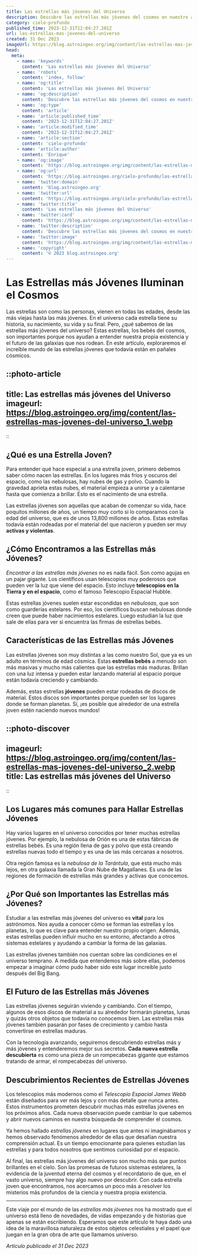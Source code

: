```yaml
---
title: Las estrellas más jóvenes del Universo
description: Descubre las estrellas más jóvenes del cosmos en nuestro artículo y entiende su importancia para la astronomía y la evolución del Universo.
category: cielo-profundo
published_time: 2023-12-31T12:04:27.201Z
url: las-estrellas-mas-jovenes-del-universo
created: 31 Dec 2023
imageUrl: https://blog.astroingeo.org/img/content/las-estrellas-mas-jovenes-del-universo_1.webp
head:
  meta:
    - name: 'keywords'
      content: 'Las estrellas más jóvenes del Universo'
    - name: 'robots'
      content: 'index, follow'
    - name: 'og:title'
      content: 'Las estrellas más jóvenes del Universo'
    - name: 'og:description'
      content: 'Descubre las estrellas más jóvenes del cosmos en nuestro artículo y entiende su importancia para la astronomía y la evolución del Universo.'
    - name: 'og:type'
      content: 'article'
    - name: 'article:published_time'
      content: '2023-12-31T12:04:27.201Z'
    - name: 'article:modified_time'
      content: '2023-12-31T12:04:27.201Z'
    - name: 'article:section'
      content: 'cielo-profundo'
    - name: 'article:author'
      content: 'Enrique'
    - name: 'og:image'
      content: 'https://blog.astroingeo.org/img/content/las-estrellas-mas-jovenes-del-universo_1.webp'
    - name: 'og:url'
      content: 'https://blog.astroingeo.org/cielo-profundo/las-estrellas-mas-jovenes-del-universo'
    - name: 'twitter:domain'
      content: 'blog.astroingeo.org'
    - name: 'twitter:url'
      content: 'https://blog.astroingeo.org/cielo-profundo/las-estrellas-mas-jovenes-del-universo'
    - name: 'twitter:title'
      content: 'Las estrellas más jóvenes del Universo'
    - name: 'twitter:card'
      content: 'https://blog.astroingeo.org/img/content/las-estrellas-mas-jovenes-del-universo_1.webp'
    - name: 'twitter:description'
      content: 'Descubre las estrellas más jóvenes del cosmos en nuestro artículo y entiende su importancia para la astronomía y la evolución del Universo.'
    - name: 'twitter:image'
      content: 'https://blog.astroingeo.org/img/content/las-estrellas-mas-jovenes-del-universo_1.webp'
    - name: 'copyright'
      content: '© 2023 blog.astroingeo.org'
---
```

# Las Estrellas más Jóvenes Iluminan el Cosmos

Las estrellas son como las personas, vienen en todas las edades, desde las más viejas hasta las más jóvenes. En el universo cada estrella tiene su historia, su nacimiento, su vida y su final. Pero, ¿qué sabemos de las estrellas más jóvenes del universo? Estas estrellas, los bebés del cosmos, son importantes porque nos ayudan a entender nuestra propia existencia y el futuro de las galaxias que nos rodean. En este artículo, exploraremos el increíble mundo de las estrellas jóvenes que todavía están en pañales cósmicos.

::photo-article
---
title: Las estrellas más jóvenes del Universo
imageurl: https://blog.astroingeo.org/img/content/las-estrellas-mas-jovenes-del-universo_1.webp
---
::

## ¿Qué es una Estrella Joven?

Para entender qué hace especial a una estrella joven, primero debemos saber cómo nacen las estrellas. En los lugares más fríos y oscuros del espacio, como las nebulosas, hay nubes de gas y polvo. Cuando la gravedad aprieta estas nubes, el material empieza a unirse y a calentarse hasta que comienza a brillar. Esto es el nacimiento de una estrella.

Las estrellas jóvenes son aquellas que acaban de comenzar su vida, hace poquitos millones de años, un tiempo muy corto si lo comparamos con la edad del universo, que es de unos 13,800 millones de años. Estas estrellas todavía están rodeadas por el material del que nacieron y pueden ser muy **activas y violentas**.

## ¿Cómo Encontramos a las Estrellas más Jóvenes?

*Encontrar a las estrellas más jóvenes* no es nada fácil. Son como agujas en un pajar gigante. Los científicos usan telescopios muy poderosos que pueden ver la luz que viene del espacio. Esto incluye **telescopios en la Tierra y en el espacio**, como el famoso Telescopio Espacial Hubble.

Estas estrellas jóvenes suelen estar escondidas en *nebulosas*, que son como guarderías estelares. Por eso, los científicos buscan nebulosas donde creen que puede haber nacimientos estelares. Luego estudian la luz que sale de ellas para ver si encuentra las firmas de estrellas bebés.

## Características de las Estrellas más Jóvenes

Las estrellas jóvenes son muy distintas a las como nuestro Sol, que ya es un adulto en términos de edad cósmica. Estas **estrellas bebés** a menudo son más masivas y mucho más calientes que las estrellas más maduras. Brillan con una luz intensa y pueden estar lanzando material al espacio porque están todavía creciendo y cambiando.

Además, estas estrellas **jóvenes** pueden estar rodeadas de discos de material. Estos discos son importantes porque pueden ser los lugares donde se forman planetas. Sí, ¡es posible que alrededor de una estrella joven estén naciendo nuevos mundos!


::photo-discover
---
imageurl: https://blog.astroingeo.org/img/content/las-estrellas-mas-jovenes-del-universo_2.webp
title: Las estrellas más jóvenes del Universo
---
::

## Los Lugares más comunes para Hallar Estrellas Jóvenes

Hay varios lugares en el universo conocidos por tener muchas estrellas jóvenes. Por ejemplo, la nebulosa de Orión es una de estas fábricas de estrellas bebés. Es una región llena de gas y polvo que está creando estrellas nuevas todo el tiempo y es una de las más cercanas a nosotros.

Otra región famosa es la *nebulosa de la Tarántula*, que está mucho más lejos, en otra galaxia llamada la Gran Nube de Magallanes. Es una de las regiones de formación de estrellas más grandes y activas que conocemos.

## ¿Por Qué son Importantes las Estrellas más Jóvenes?

Estudiar a las estrellas más jóvenes del universo es **vital** para los astrónomos. Nos ayuda a conocer cómo se forman las estrellas y los planetas, lo que es clave para entender nuestro propio origen. Además, estas estrellas pueden influir mucho en su entorno, afectando a otros sistemas estelares y ayudando a cambiar la forma de las galaxias.

Las estrellas jóvenes también nos cuentan sobre las condiciones en el universo temprano. A medida que entendemos más sobre ellas, podemos empezar a imaginar cómo pudo haber sido este lugar increíble justo después del Big Bang.

## El Futuro de las Estrellas más Jóvenes

Las estrellas jóvenes seguirán viviendo y cambiando. Con el tiempo, algunos de esos discos de material a su alrededor formarán planetas, lunas y quizás otros objetos que todavía no conocemos bien. Las estrellas más jóvenes también pasarán por fases de crecimiento y cambio hasta convertirse en estrellas maduras.

Con la tecnología avanzando, seguiremos descubriendo estrellas más y más jóvenes y entenderemos mejor sus secretos. **Cada nueva estrella descubierta** es como una pieza de un rompecabezas gigante que estamos tratando de armar, el rompecabezas del universo.

## Descubrimientos Recientes de Estrellas Jóvenes

Los telescopios más modernos como el *Telescopio Espacial James Webb* están diseñados para ver más lejos y con más detalle que nunca antes. Estos instrumentos prometen descubrir muchas más estrellas jóvenes en los próximos años. Cada nueva observación puede cambiar lo que sabemos y abrir nuevos caminos en nuestra búsqueda de comprender el cosmos.

Ya hemos hallado *estrellas jóvenes* en lugares que antes ni imaginábamos y hemos observado fenómenos alrededor de ellas que desafían nuestra comprensión actual. Es un tiempo emocionante para quienes estudian las estrellas y para todos nosotros que sentimos curiosidad por el espacio.

Al final, las estrellas más jóvenes del universo son mucho más que puntos brillantes en el cielo. Son las promesas de futuros sistemas estelares, la evidencia de la juventud eterna del cosmos y el recordatorio de que, en el vasto universo, siempre hay algo nuevo por descubrir. Con cada estrella joven que encontramos, nos acercamos un poco más a resolver los misterios más profundos de la ciencia y nuestra propia existencia.

---

Este viaje por el mundo de las *estrellas más jóvenes* nos ha mostrado que el universo está lleno de novedades, de vidas empezando y de historias que apenas se están escribiendo. Esperamos que este artículo te haya dado una idea de la maravillosa naturaleza de estos objetos celestiales y el papel que juegan en la gran obra de arte que llamamos universo.

_Artículo publicado el 31 Dec 2023_